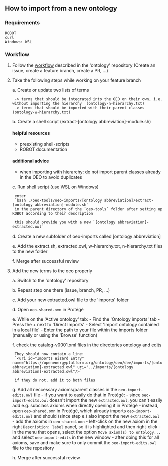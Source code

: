 ## How to import from a new ontology

### Requirements

    ROBOT
    curl
    Windows: WSL

### Workflow

1. Follow the [workflow](https://github.com/OpenEnergyPlatform/ontology/wiki/pull-request-workflow) described in the 'ontology' repository
    (Create an issue, create a feature branch, create a PR, ...)

2. Take the following steps while working on your feature branch

    a. Create or update two lists of terms

        -> terms that should be integrated into the OEO on their own, i.e. without importing the hierarchy  (ontology-n-hierarchy.txt)
        -> terms that should be imported with their parent classes    (ontology-w-hierarchy.txt)

    b. Create a shell script (extract-[ontology abbreviation]-module.sh)

    #### helpful resources

    - preexisting shell-scripts
    - ROBOT documentation

    #### additional advice

    - when importing with hierarchy: do not import parent classes already in the OEO to avoid duplicates

    c. Run shell script (use WSL on Windows)

        enter 
        `bash ./oeo-tools/oeo-imports/[ontology abbreviation]/extract-[ontology abbreviation]-module.sh`        
        in the parent directory of the `oeo-tools` folder after setting up ROBOT according to their description

        this should provide you with a new `[ontology abbreviation]-extracted.owl`
    
    d. Create a new subfolder of oeo-imports called [ontology abbreviation]

    e. Add the extract.sh, extracted.owl, w-hierarchy.txt, n-hierarchy.txt files to the new folder
    
    f. Merge after successful review

3. Add the new terms to the oeo properly

    a. Switch to the 'ontology' repository

    b. Repeat step one there (issue, branch, PR, ...)

    c. Add your new extracted.owl file to the 'imports' folder

    d. Open `oeo-shared.omn` in Protégé

    e. While on the 'Active ontology' tab:
        - Find the 'Ontology imports' tab
        - Press the + next to 'Direct Imports'
        - Select 'Import ontology contained in a local file' 
        - Enter the path to your file within the imports folder (manually or using the 'Browse' function)
    
    f. check the catalog-v0001.xml files in the directories ontology and edits

        They should now contain a line: 
        `<uri id="Imports Wizard Entry" name="https://openenergyplatform.org/ontology/oeo/dev/imports/[ontology abbreviation]-extracted.owl" uri="../imports/[ontology abbreviation]-extracted.owl"/>`

        if they do not, add it to both files
        
    g. Add all neccessary axioms/parent classes in the `oeo-import-edits.owl` file
        - if you want to easily do that in Protégé:
            - since `oeo-import-edits.owl` doesn't import the new `extracted.owl`, you can't easily add e.g. subclass axioms when directly opening it in Protégé
            - instead, open `oeo-shared.omn` in Protégé, which already imports `oeo-import-edits.owl` and should (since step e.) also import the new `extracted.owl`
            - add the axioms in `oeo-shared.omn`
                - left-click on the new axiom in the right `Description: label` panel, so it is highlighted and then right-click
                - in the menu that opens, select the option `Move axiom(s) to ontology...` and select `oeo-import-edits` in the new window
            - after doing this for all axioms, save and make sure to only commit the `oeo-import-edits.owl` file to the repository

    h. Merge after successful review